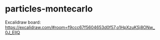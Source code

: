 # particles-montecarlo

Excalidraw board: https://excalidraw.com/#room=f9ccc67f5604653d0f57,o1HpXzuKSj8ONw_0J_ElIQ
